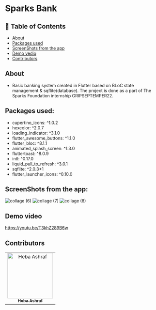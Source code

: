 # Sparks Bank

## 📝 Table of Contents

- [About](#about)
- [Packages used](#packages)
- [ScreenShots from the app](#screen-shots)
- [Demo vedio](#demo_vedio)
- [Contributors](#Contributors)

## About <a name = "about"></a>
- Basic banking system created in Flutter based on BLoC state management & sqflite(database). The project is done as a part of The Sparks Foundation internship GRIPSEPTEMPER22.

## Packages used: <a name="packages"></a>
  - cupertino_icons: ^1.0.2
  - hexcolor: ^2.0.7
  - loading_indicator: ^3.1.0
  - flutter_awesome_buttons: ^1.1.0
  - flutter_bloc: ^8.1.1
  - animated_splash_screen: ^1.3.0
  - fluttertoast: ^8.0.9
  - intl: ^0.17.0
  - liquid_pull_to_refresh: ^3.0.1
  - sqflite: ^2.0.3+1
  - flutter_launcher_icons: ^0.10.0

## ScreenShots from the app: <a name = "screen-shots"></a>
![collage (6)](https://user-images.githubusercontent.com/90224487/190399953-aa48a631-c807-4d97-8046-f7ef92d3bd4b.jpg)
![collage (7)](https://user-images.githubusercontent.com/90224487/190400055-dc48d44f-759e-4f5d-9093-55872de6a936.jpg)
![collage (8)](https://user-images.githubusercontent.com/90224487/190400115-eab0dd51-b0ec-4dfd-b786-dfc45456ea9d.jpg)

## Demo video <a name = "demo_vedio"></a>
https://youtu.be/T3khZ289B6w

## Contributors <a name = "Contributors"></a>

<table>
  <tr>
    <td align="center">
    <a href="https://github.com/hebaashraf21.png" target="_black">
    <img src="" width="150px;" alt="Heba Ashraf"/>
    <br />
    <sub><b>Heba Ashraf</b></sub></a>
    
  </tr>
 </table>

